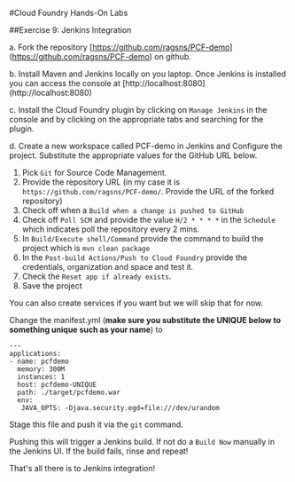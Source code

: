 #Cloud Foundry Hands-On Labs

##Exercise 9: Jenkins Integration

a. Fork the repository [https://github.com/ragsns/PCF-demo] (https://github.com/ragsns/PCF-demo) on github.

b. Install Maven and Jenkins locally on you laptop. Once Jenkins is installed you can access the console at [http://localhost:8080] (http://localhost:8080) 

c. Install the Cloud Foundry plugin by clicking on `Manage Jenkins` in the console and by clicking on the appropriate tabs and searching for the plugin.

d. Create a new workspace called PCF-demo in Jenkins and Configure the project. Substitute the appropriate values for the GitHub URL below.

1. Pick `Git` for Source Code Management.
2. Provide the repository URL (in my case it is `https://github.com/ragsns/PCF-demo/`. Provide the URL of the forked repository)
3. Check off when a `Build when a change is pushed to GitHub`
4. Check off `Poll SCM` and provide the value `H/2 * * * *` in the `Schedule` which indicates poll the repository every 2 mins.
5. In `Build/Execute shell/Command` provide the command to build the project which is `mvn clean package`
6. In the `Post-build Actions/Push to Cloud Foundry` provide the credentials, organization and space and test it.
7. Check the `Reset app if already exists`.
8. Save the project

You can also create services if you want but we will skip that for now.

Change the manifest.yml (**make sure you substitute the UNIQUE below to something unique such as your name**) to

```
---
applications:
- name: pcfdemo
  memory: 300M 
  instances: 1
  host: pcfdemo-UNIQUE
  path: ./target/pcfdemo.war
  env:
   JAVA_OPTS: -Djava.security.egd=file:///dev/urandom
```
Stage this file and push it via the `git` command.

Pushing this will trigger a Jenkins build. If not do a `Build Now` manually in the Jenkins UI. If the build fails, rinse and repeat!

That's all there is to Jenkins integration!
